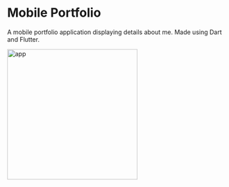 # Mobile Portfolio

A mobile portfolio application displaying details about me. Made using Dart and Flutter.

<img src="https://i.imgur.com/1s3A37T.png" alt="app" width="300"/>
